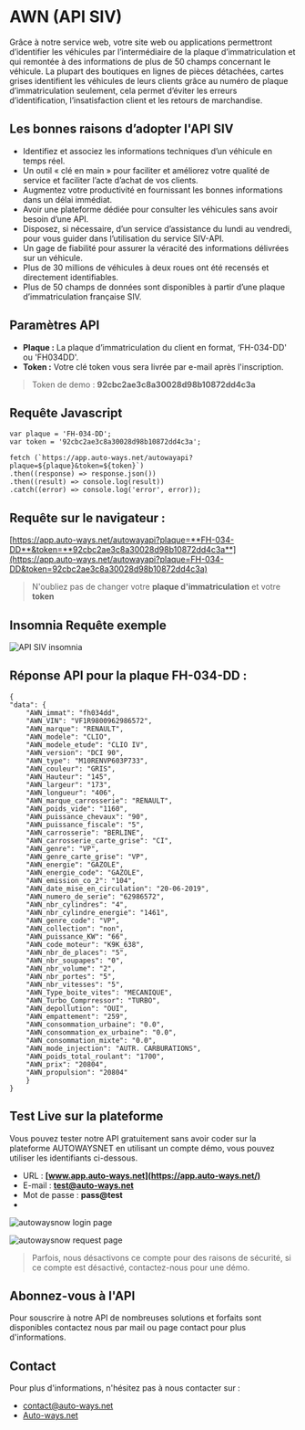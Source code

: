# AWN (API SIV) 

Grâce à notre service web, votre site web ou applications permettront d’identifier les véhicules par l’intermédiaire de la plaque d’immatriculation et qui remontée à des informations de plus de 50 champs concernant le véhicule. La plupart des boutiques en lignes de pièces détachées, cartes grises identifient les véhicules de leurs clients grâce au numéro de plaque d’immatriculation seulement, cela permet d’éviter les erreurs d’identification, l’insatisfaction client et les retours de marchandise.

## Les bonnes raisons d’adopter l'API SIV

- Identifiez et associez les informations techniques d’un véhicule en temps réel.
- Un outil « clé en main » pour faciliter et améliorez votre qualité de service et faciliter l’acte d’achat de vos clients.
- Augmentez votre productivité en fournissant les bonnes informations dans un délai immédiat.
- Avoir une plateforme dédiée pour consulter les véhicules sans avoir besoin d’une API.
- Disposez, si nécessaire, d’un service d’assistance du lundi au vendredi, pour vous guider dans l’utilisation du service SIV-API.
- Un gage de fiabilité pour assurer la véracité des informations délivrées sur un véhicule.
- Plus de 30 millions de véhicules à deux roues ont été recensés et directement identifiables.
- Plus de 50 champs de données sont disponibles à partir d’une plaque d’immatriculation française SIV.

## Paramètres API

 - **Plaque :** La plaque d’immatriculation du client en format, ‘FH-034-DD' ou 'FH034DD'.
 - **Token :** Votre clé token vous sera livrée par e-mail après l'inscription.

> Token de demo : **92cbc2ae3c8a30028d98b10872dd4c3a**

## Requête Javascript

    var plaque = 'FH-034-DD';
    var token = '92cbc2ae3c8a30028d98b10872dd4c3a';
    
    fetch (`https://app.auto-ways.net/autowayapi?plaque=${plaque}&token=${token}`)
    .then((response) => response.json())
    .then((result) => console.log(result))
    .catch((error) => console.log('error', error));

## Requête sur  le navigateur :

[https://app.auto-ways.net/autowayapi?plaque=**FH-034-DD**&token=**92cbc2ae3c8a30028d98b10872dd4c3a**](https://app.auto-ways.net/autowayapi?plaque=FH-034-DD&token=92cbc2ae3c8a30028d98b10872dd4c3a)

> N'oubliez pas de changer votre **plaque d'immatriculation** et votre **token**

## Insomnia Requête exemple 

![API SIV insomnia ](https://i.ibb.co/TRsgVf2/insomnia-HTTP-Request.png)
## Réponse API pour la plaque FH-034-DD :

    {
    "data": {
        "AWN_immat": "fh034dd",
        "AWN_VIN": "VF1R9800962986572",
        "AWN_marque": "RENAULT",
        "AWN_modele": "CLIO",
        "AWN_modele_etude": "CLIO IV",
        "AWN_version": "DCI 90",
        "AWN_type": "M10RENVP603P733",
        "AWN_couleur": "GRIS",
        "AWN_Hauteur": "145",
        "AWN_largeur": "173",
        "AWN_longueur": "406",
        "AWN_marque_carrosserie": "RENAULT",
        "AWN_poids_vide": "1160",
        "AWN_puissance_chevaux": "90",
        "AWN_puissance_fiscale": "5",
        "AWN_carrosserie": "BERLINE",
        "AWN_carrosserie_carte_grise": "CI",
        "AWN_genre": "VP",
        "AWN_genre_carte_grise": "VP",
        "AWN_energie": "GAZOLE",
        "AWN_energie_code": "GAZOLE",
        "AWN_emission_co_2": "104",
        "AWN_date_mise_en_circulation": "20-06-2019",
        "AWN_numero_de_serie": "62986572",
        "AWN_nbr_cylindres": "4",
        "AWN_nbr_cylindre_energie": "1461",
        "AWN_genre_code": "VP",
        "AWN_collection": "non",
        "AWN_puissance_KW": "66",
        "AWN_code_moteur": "K9K_638",
        "AWN_nbr_de_places": "5",
        "AWN_nbr_soupapes": "0",
        "AWN_nbr_volume": "2",
        "AWN_nbr_portes": "5",
        "AWN_nbr_vitesses": "5",
        "AWN_Type_boite_vites": "MECANIQUE",
        "AWN_Turbo_Comprressor": "TURBO",
        "AWN_depollution": "OUI",
        "AWN_empattement": "259",
        "AWN_consommation_urbaine": "0.0",
        "AWN_consommation_ex_urbaine": "0.0",
        "AWN_consommation_mixte": "0.0",
        "AWN_mode_injection": "AUTR. CARBURATIONS",
        "AWN_poids_total_roulant": "1700",
        "AWN_prix": "20804",
        "AWN_propulsion": "20804"
	    }
    }
  
## Test Live sur la plateforme  

  
Vous pouvez tester notre API gratuitement sans avoir coder sur la plateforme AUTOWAYSNET en utilisant un compte démo, vous pouvez utiliser les identifiants ci-dessous.

- URL : **[www.app.auto-ways.net](https://app.auto-ways.net/)**
- E-mail : **test@auto-ways.net**
- Mot de passe : **pass@test**
- 
![autowaysnow login page](https://i.ibb.co/C29fY9y/autowaysnow-login-page.png) 

![autowaysnow request page](https://i.ibb.co/xXLSZ8k/Screen-Shot-2022-04-04-at-7-57-54-PM.png) 

> Parfois, nous désactivons ce compte pour des raisons de sécurité, si ce compte est désactivé, contactez-nous pour une démo.

## Abonnez-vous à l'API

Pour souscrire à notre API de nombreuses solutions et forfaits sont disponibles contactez nous par mail ou page contact pour plus d'informations.

## Contact

Pour plus d'informations, n'hésitez pas à nous contacter  sur :
 - [contact@auto-ways.net](mailto:contact.auto-ways.net)
 - [Auto-ways.net](Auto-ways.net)
